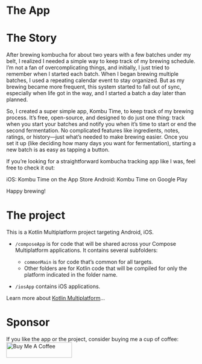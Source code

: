 # The App

# The Story

After brewing kombucha for about two years with a few batches under my belt, I realized I needed a simple way to keep track of my brewing schedule. I’m not a fan of overcomplicating things, and initially, I just tried to remember when I started each batch. When I began brewing multiple batches, I used a repeating calendar event to stay organized. But as my brewing became more frequent, this system started to fall out of sync, especially when life got in the way, and I started a batch a day later than planned.

So, I created a super simple app, Kombu Time, to keep track of my brewing process. It’s free, open-source, and designed to do just one thing: track when you start your batches and notify you when it’s time to start or end the second fermentation. No complicated features like ingredients, notes, ratings, or history—just what’s needed to make brewing easier. Once you set it up (like deciding how many days you want for fermentation), starting a new batch is as easy as tapping a button.

If you’re looking for a straightforward kombucha tracking app like I was, feel free to check it out:

iOS: Kombu Time on the App Store
Android: Kombu Time on Google Play

Happy brewing!

# The project

This is a Kotlin Multiplatform project targeting Android, iOS.

* `/composeApp` is for code that will be shared across your Compose Multiplatform applications.
  It contains several subfolders:
  - `commonMain` is for code that’s common for all targets.
  - Other folders are for Kotlin code that will be compiled for only the platform indicated in the folder name.

* `/iosApp` contains iOS applications.

Learn more about [Kotlin Multiplatform](https://www.jetbrains.com/help/kotlin-multiplatform-dev/get-started.html)…

# Sponsor

If you like the app or the project, consider buying me a cup of coffee:
<a href="https://www.buymeacoffee.com/lwesterhoff" target="_blank"><img src="https://cdn.buymeacoffee.com/buttons/default-orange.png" alt="Buy Me A Coffee" height="41" width="174"></a>
